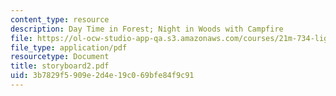 ```yaml
---
content_type: resource
description: Day Time in Forest; Night in Woods with Campfire
file: https://ol-ocw-studio-app-qa.s3.amazonaws.com/courses/21m-734-lighting-design-for-the-theatre-fall-2003/3b7829f5909e2d4e19c069bfe84f9c91_storyboard2.pdf
file_type: application/pdf
resourcetype: Document
title: storyboard2.pdf
uid: 3b7829f5-909e-2d4e-19c0-69bfe84f9c91
---
```

